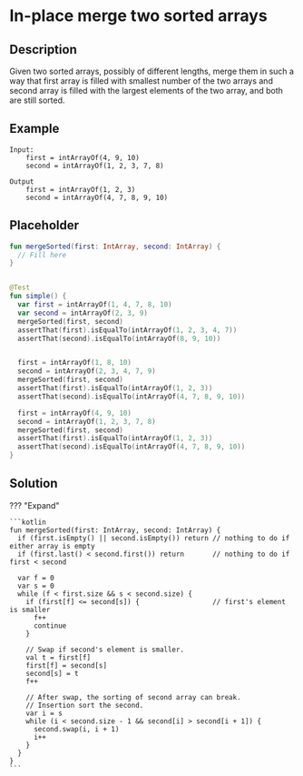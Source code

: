 # In-place merge two sorted arrays

## Description

Given two sorted arrays, possibly of different lengths, merge them in such a way that first array is filled with smallest number of the two arrays and second array is filled with the largest elements of the two array, and both are still sorted.

## Example

```
Input:
    first = intArrayOf(4, 9, 10)
    second = intArrayOf(1, 2, 3, 7, 8)

Output
    first = intArrayOf(1, 2, 3)
    second = intArrayOf(4, 7, 8, 9, 10)
```

## Placeholder

```kotlin
fun mergeSorted(first: IntArray, second: IntArray) {
  // Fill here
}


@Test
fun simple() {
  var first = intArrayOf(1, 4, 7, 8, 10)
  var second = intArrayOf(2, 3, 9)
  mergeSorted(first, second)
  assertThat(first).isEqualTo(intArrayOf(1, 2, 3, 4, 7))
  assertThat(second).isEqualTo(intArrayOf(8, 9, 10))


  first = intArrayOf(1, 8, 10)
  second = intArrayOf(2, 3, 4, 7, 9)
  mergeSorted(first, second)
  assertThat(first).isEqualTo(intArrayOf(1, 2, 3))
  assertThat(second).isEqualTo(intArrayOf(4, 7, 8, 9, 10))

  first = intArrayOf(4, 9, 10)
  second = intArrayOf(1, 2, 3, 7, 8)
  mergeSorted(first, second)
  assertThat(first).isEqualTo(intArrayOf(1, 2, 3))
  assertThat(second).isEqualTo(intArrayOf(4, 7, 8, 9, 10))
}
```

## Solution

??? "Expand"

    ```kotlin
    fun mergeSorted(first: IntArray, second: IntArray) {
      if (first.isEmpty() || second.isEmpty()) return // nothing to do if either array is empty
      if (first.last() < second.first()) return       // nothing to do if first < second

      var f = 0
      var s = 0
      while (f < first.size && s < second.size) {
        if (first[f] <= second[s]) {                  // first's element is smaller
          f++
          continue
        }

        // Swap if second's element is smaller.
        val t = first[f]
        first[f] = second[s]
        second[s] = t
        f++

        // After swap, the sorting of second array can break.
        // Insertion sort the second.
        var i = s
        while (i < second.size - 1 && second[i] > second[i + 1]) {
          second.swap(i, i + 1)
          i++
        }
      }
    }
    ```

